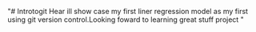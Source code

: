 "# Introtogit 
Hear ill show case my first  liner regression model as my first using git version control.Looking foward to learning great stuff  project "
